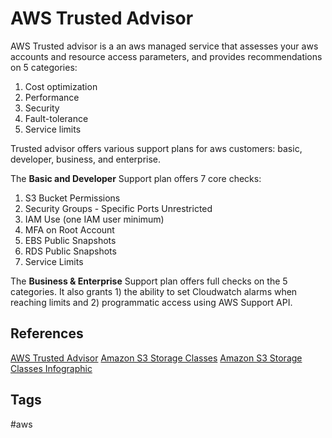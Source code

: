 # AWS Trusted Advisor

AWS Trusted advisor is a an aws managed service that assesses your aws accounts and resource access parameters, and provides recommendations on 5 categories:  

1. Cost optimization
2. Performance
3. Security
4. Fault-tolerance
5. Service limits

Trusted advisor offers various support plans for aws customers: basic, developer, business, and enterprise.  

The **Basic and Developer** Support plan offers 7 core checks:  
1. S3 Bucket Permissions
2. Security Groups - Specific Ports Unrestricted
3. IAM Use (one IAM user minimum)
4. MFA on Root Account
5. EBS Public Snapshots
6. RDS Public Snapshots
7. Service Limits

The **Business & Enterprise** Support plan offers full checks on the 5 categories. It also grants 1) the ability to set Cloudwatch alarms when reaching limits and 2) programmatic access using AWS Support API.  

## References
[AWS Trusted Advisor](https://aws.amazon.com/premiumsupport/technology/trusted-advisor/)
[Amazon S3 Storage Classes](https://aws.amazon.com/s3/storage-classes/)
[Amazon S3 Storage Classes Infographic](https://aws.amazon.com/s3/storage-classes-infographic/)

## Tags
#aws
